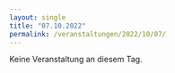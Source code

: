 ```yaml
---
layout: single
title: "07.10.2022"
permalink: /veranstaltungen/2022/10/07/
---
```


Keine Veranstaltung an diesem Tag.
